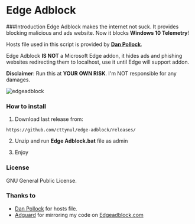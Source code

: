 Edge Adblock
======
###Introduction
Edge Adblock makes the internet not suck. It provides blocking malicious and ads website. Now it blocks **Windows 10 Telemetry**! 

Hosts file used in this script is provided by [**Dan Pollock**](http://someonewhocares.org).

Edge Adblock **IS NOT** a Microsoft Edge addon, it hides ads and phishing websites redirecting them to localhost, use it until Edge will support addon.

**Disclaimer**: Run this at **YOUR OWN RISK**. I'm NOT responsible for any damages.

![edgeadblock](https://i.imgur.com/54jjpD9.png)

### How to install
1) Download last release from:

`
https://github.com/cttynul/edge-adblock/releases/
`

2) Unzip and run **Edge Adblock.bat** file as admin

3) Enjoy

### License
GNU General Public License.

### Thanks to
- [Dan Pollock](http://someonewhocares.org) for hosts file.
- [Adguard](https://adguard.com) for mirroring my code on [Edgeadblock.com](http://edgeadblock.com)
